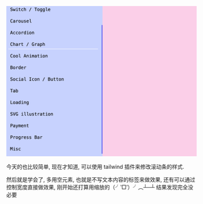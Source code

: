![Screenshot](https://github.com/NeilYeTAT/LearnCSSuseReact-Tailwind/blob/main/src/components/day006-nav-nav-TvT/Screenshot.png)

今天的也比较简单, 现在才知道, 可以使用 tailwind 插件来修改滚动条的样式.

然后就是学会了, 多用空元素, 也就是不写文本内容的标签来做效果, 还有可以通过控制宽度直接做效果, 刚开始还打算用缩放的（╯‵□′）╯︵┴─┴ 结果发现完全没必要

